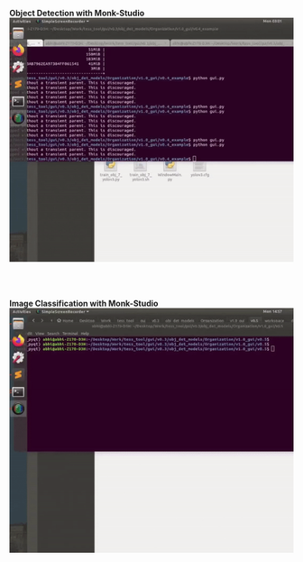 <strong>Object Detection with Monk-Studio</strong>
<img src="static/img/det_studio.gif" width=750px>

<br/>
<br/>

<strong>Image Classification with Monk-Studio</strong>
<img src="static/img/cls_studio.gif" alt="classification studio" width=750px>

